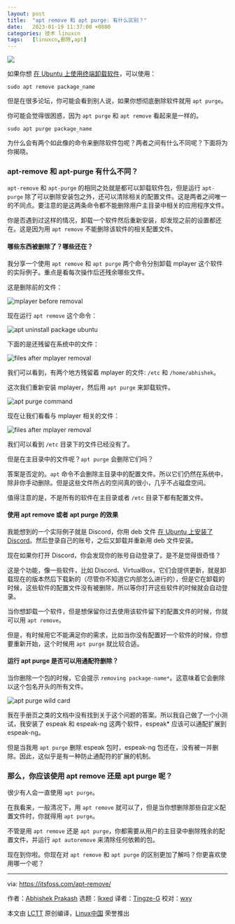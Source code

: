 ```yaml
---
layout: post
title:	"apt remove 和 apt purge: 有什么区别？"
date:	2023-01-19 11:37:00 +0800 
categories:	技术 linuxcn 
tags:	[linuxcn,删除,apt]
---
```



![](/Asserts/Images//attachment/album/202301/19/113744ucqk6f69t4hbi8h8.jpg)


如果你想 [在 Ubuntu 上使用终端卸载软件](https://itsfoss.com/apt-remove/)，可以使用：



```
sudo apt remove package_name

```

但是在很多论坛，你可能会看到别人说，如果你想彻底删除软件就用 `apt purge`。


你可能会觉得很困惑，因为 `apt purge` 和 `apt remove` 看起来是一样的。



```
sudo apt purge package_name

```

为什么会有两个如此像的命令来删除软件包呢？两者之间有什么不同呢？下面将为你揭晓。


### apt-remove 和 apt-purge 有什么不同？


`apt-remove` 和 `apt-purge` 的相同之处就是都可以卸载软件包，但是运行 `apt-purge` 除了可以删除安装包之外，还可以清除相关的配置文件。这是两者之间唯一的不同点。要注意的是这两条命令都不能删除用户主目录中相关的应用程序文件。


你是否遇到过这样的情况，卸载一个软件然后重新安装，却发现之前的设置都还在。这是因为用 `apt remove` 不能删除该软件的相关配置文件。


#### 哪些东西被删除了？哪些还在？


我分享一个使用 `apt remove` 和 `apt purge` 两个命令分别卸载 mplayer 这个软件的实际例子。重点是看每次操作后还残余哪些文件。


这是删除前的文件：


![mplayer before removal](/Asserts/Images//attachment/album/202301/19/113755b6x6qecgz440xv3k.png)


现在运行 `apt remove` 这个命令：


![apt uninstall package ubuntu](/Asserts/Images//attachment/album/202301/19/113755ed2eo03d2ie3qtxd.png)


下面的是还残留在系统中的文件：


![files after mplayer removal](/Asserts/Images//attachment/album/202301/19/113755tnojvbpvure5c5e5.png)


我们可以看到，有两个地方残留着 mplayer 的文件: `/etc` 和 `/home/abhishek`。


这次我们重新安装 mplayer，然后用 `apt purge` 来卸载软件。


![apt purge command](/Asserts/Images//attachment/album/202301/19/113756tvg77vg7him49ozq.png)


现在让我们看看与 mplayer 相关的文件：


![files after mplayer removal](/Asserts/Images//attachment/album/202301/19/113756apftuzt55qfnlqwr.png)


我们可以看到 `/etc` 目录下的文件已经没有了。


但是在主目录中的文件呢？`apt purge` 会删除它们吗？


答案是否定的。`apt` 命令不会删除主目录中的配置文件。所以它们仍然在系统中，除非你手动删除。但是这些文件所占的空间真的很小，几乎不占磁盘空间。


值得注意的是，不是所有的软件在主目录或者 `/etc` 目录下都有配置文件。


#### 使用 apt remove 或者 apt purge 的效果


我能想到的一个实际例子就是 Discord，你用 deb 文件 [在 Ubuntu 上安装了 Discord](https://itsfoss.com/install-discord-linux/)。然后登录自己的账号，之后又卸载并重新用 deb 文件安装。


现在如果你打开 Discord，你会发现你的账号自动登录了。是不是觉得很奇怪？


这是个功能，像一些软件，比如 Discord、VirtualBox，它们会提供更新，就是卸载现在的版本然后下载新的（尽管你不知道它内部怎么进行的），但是它在卸载的时候，这些软件的配置文件没有被删除，所以等你打开这些软件的时候就会自动登录。


当你想卸载一个软件，但是想保留你过去使用该软件留下的配置文件的时候，你就可以用 `apt remove`。


但是，有时候用它不能满足你的需求，比如当你没有配置好一个软件的时候，你想要重新开始，这个时候用 `apt purge` 就比较合适。


#### 运行 apt purge 是否可以用通配符删除？


当你删除一个包的时候，它会提示 `removing package-name*`。这意味着它会删除以这个包名开头的所有文件。


![apt purge wild card](/Asserts/Images//attachment/album/202301/19/113756pfnn68wn13n6a62z.png)


我在手册页之类的文档中没有找到关于这个问题的答案。所以我自己做了一个小测试，我安装了 espeak 和 espeak-ng 这两个软件，espeak\* 应该可以通配扩展到 espeak-ng。


但是当我用 `apt purge` 删除 espeak 包时，espeak-ng 包还在，没有被一并删除。因此，这似乎是有一种防止通配符的扩展的机制。


### 那么，你应该使用 apt remove 还是 apt purge 呢？


很少有人会一直使用 `apt purge`。


在我看来，一般清况下，用 `apt remove` 就可以了，但是当你想删除那些自定义配置文件时，你就得用 `apt purge`。


不管是用 `apt remove` 还是 `apt purge`，你都需要从用户的主目录中删除残余的配置文件，并运行 `apt autoremove` 来清除任何依赖的包。


现在到你啦。你现在对 `apt remove` 和 `apt purge` 的区别更加了解吗？你更喜欢使用哪一个呢？




---


via: <https://itsfoss.com/apt-remove/>


作者：[Abhishek Prakash](https://itsfoss.com/) 选题：[lkxed](https://github.com/lkxed) 译者：[Tingze-G](https://github.com/Tingze-G) 校对：[wxy](https://github.com/wxy)


本文由 [LCTT](https://github.com/LCTT/TranslateProject) 原创编译，[Linux中国](https://linux.cn/) 荣誉推出
